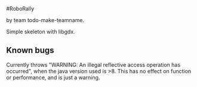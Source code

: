 #RoboRally


by team todo-make-teamname.

Simple skeleton with libgdx.
 
## Known bugs
Currently throws "WARNING: An illegal reflective access operation has occurred", 
when the java version used is >8. This has no effect on function or performance, and is just a warning.

